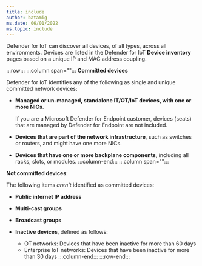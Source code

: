 ```yaml
---
title: include
author: batamig
ms.date: 06/01/2022
ms.topic: include
---
```


<!-- docutune:disable -->

Defender for IoT can discover all devices, of all types, across all environments. Devices are listed in the Defender for IoT **Device inventory** pages based on a unique IP and MAC address coupling.

:::row:::
   :::column span="":::
**Committed devices**

Defender for IoT identifies any of the following as single and unique committed network devices:

- **Managed or un-managed, standalone IT/OT/IoT devices, with one or more NICs**.

    If you are a Microsoft Defender for Endpoint customer, devices (seats) that are managed by Defender for Endpoint are not included.

- **Devices that are part of the network infrastructure**, such as switches or routers, and might have one more NICs.

- **Devices that have one or more backplane components**, including all racks, slots, or modules.
   :::column-end:::
   :::column span="":::

**Not committed devices**:

The following items *aren't* identified as committed devices:

- **Public internet IP address**

- **Multi-cast groups**

- **Broadcast groups**

- **Inactive devices**, defined as follows:
    - OT networks: Devices that have been inactive for more than 60 days
    - Enterprise IoT networks: Devices that have been inactive for more than 30 days
:::column-end:::
:::row-end:::



